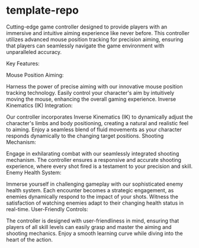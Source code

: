 # template-repo


Cutting-edge game controller designed to provide players with an immersive and intuitive aiming experience like never before. This controller utilizes advanced mouse position tracking for precision aiming, ensuring that players can seamlessly navigate the game environment with unparalleled accuracy.

Key Features:

Mouse Position Aiming:

Harness the power of precise aiming with our innovative mouse position tracking technology. Easily control your character's aim by intuitively moving the mouse, enhancing the overall gaming experience.
Inverse Kinematics (IK) Integration:

Our controller incorporates Inverse Kinematics (IK) to dynamically adjust the character's limbs and body positioning, creating a natural and realistic feel to aiming. Enjoy a seamless blend of fluid movements as your character responds dynamically to the changing target positions.
Shooting Mechanism:

Engage in exhilarating combat with our seamlessly integrated shooting mechanism. The controller ensures a responsive and accurate shooting experience, where every shot fired is a testament to your precision and skill.
Enemy Health System:

Immerse yourself in challenging gameplay with our sophisticated enemy health system. Each encounter becomes a strategic engagement, as enemies dynamically respond to the impact of your shots. Witness the satisfaction of watching enemies adapt to their changing health status in real-time.
User-Friendly Controls:

The controller is designed with user-friendliness in mind, ensuring that players of all skill levels can easily grasp and master the aiming and shooting mechanics. Enjoy a smooth learning curve while diving into the heart of the action.

